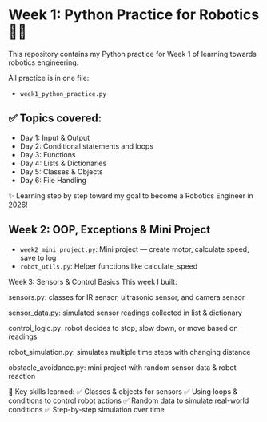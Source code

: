 # Week 1: Python Practice for Robotics 🚀🤖

This repository contains my Python practice for Week 1 of learning towards robotics engineering.

All practice is in one file:
- `week1_python_practice.py`

## ✅ Topics covered:
- Day 1: Input & Output
- Day 2: Conditional statements and loops
- Day 3: Functions
- Day 4: Lists & Dictionaries
- Day 5: Classes & Objects
- Day 6: File Handling

✨ Learning step by step toward my goal to become a Robotics Engineer in 2026!


## Week 2: OOP, Exceptions & Mini Project
- `week2_mini_project.py`: Mini project — create motor, calculate speed, save to log
- `robot_utils.py`: Helper functions like calculate_speed


 Week 3: Sensors & Control Basics
This week I built:

sensors.py: classes for IR sensor, ultrasonic sensor, and camera sensor

sensor_data.py: simulated sensor readings collected in list & dictionary

control_logic.py: robot decides to stop, slow down, or move based on readings

robot_simulation.py: simulates multiple time steps with changing distance

obstacle_avoidance.py: mini project with random sensor data & robot reaction

🚀 Key skills learned:
✅ Classes & objects for sensors
✅ Using loops & conditions to control robot actions
✅ Random data to simulate real-world conditions
✅ Step-by-step simulation over time
